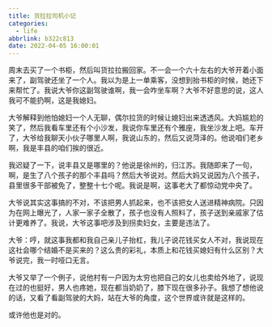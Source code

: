 ```yaml
---
title: 货拉拉司机小记
categories:
  - life
abbrlink: b322c813
date: 2022-04-05 16:00:01
---
```


周末去买了一个书柜，然后叫货拉拉搬回家。不一会一个六十左右的大爷开着小面来了，副驾驶还坐了一个人。我以为是上一单乘客，没想到抬书柜的时候，她还下来帮忙了。我说大爷你这副驾驶谁啊，我一会咋坐车啊？大爷不好意思的说，这人我可不能扔啊，这是我媳妇。

大爷解释到他怕媳妇一个人无聊，偶尔拉货的时候让媳妇出来透透风。大妈尴尬的笑了，然后我看车里还有个小沙发，我说你车里还有个雅座，我坐沙发上吧。车开了，大爷给我聊天小伙子哪里人啊，我说山东的，然后又说菏泽的。他说咱们老乡啊，我是丰县的咱们挨的很近。

我迟疑了一下，说丰县又是哪里的？他说是徐州的，归江苏。我随即来了一句，啊，是生了八个孩子的那个丰县吗？然后大爷说对。然后大妈又说因为八个孩子，县里很多干部被免了，整整十七个呢。我说是啊，这事老大了都惊动党中央了。

大爷说其实这事搞的不对，不该把男人抓起来，也不该把女人送进精神病院。只因为在网上曝光了，人家一家子全散了，孩子也没有人照料了，孩子送到亲戚家了估计更难养了。我说，大爷这事吧涉及到拐卖妇女，主要是违法了。

大爷：哼，就这事我都和我自己亲儿子抬杠，我儿子说花钱买女人不对，我说现在这社会哪个结婚不是买来的？这么贵的彩礼，本质上和花钱买媳妇有什么区别？大爷说完，我一时哑口无言。

大爷又举了一个例子，说他村有一户因为太穷也把自己的女儿也卖给外地了，说现在过的也挺好，男人也疼她，现在都当奶奶了，膝下现在很多孙子。我想了想他说的话，又看了看副驾驶的大妈，站在大爷的角度，这个世界或许就是这样的。

或许他也是对的。
